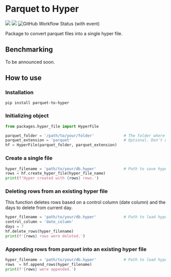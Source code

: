 # Parquet to Hyper
[![](https://img.shields.io/static/v1?label=linter&message=flake8&color=green&logo=flake8)](https://flake8.pycqa.org/en/latest/)
[![](https://img.shields.io/static/v1?label=unit-tests&message=pytest&color=green&logo=pytest)](https://docs.pytest.org/en/latest/)
![GitHub Workflow Status (with event)](https://img.shields.io/github/actions/workflow/status/guilhermenoronha/parquet-to-hyper/python-package.yml?label=tests)

Package to convert parquet files into a single hyper file. 

## Benchmarking

To be announced soon.

## How to use

### Installation

```shell
pip install parquet-to-hyper
```

### Initializing object

```python
from packages.hyper_file import HyperFile

parquet_folder = '/path/to/your/folder'             # The folder where the parquet files are
parquet_extension = 'parquet'                       # Optional. Don't use it if the parquet files has no extension
hf = HyperFile(parquet_folder, parquet_extension)
```

### Create a single file

```python
hyper_filename = 'path/to/your/db.hyper'            # Path to save hyper file with filename
rows = hf.create_hyper_file(hyper_file_name)
print(f'Hyper created with {rows} rows.')
```

### Deleting rows from an existing hyper file

This function deletes rows based on a control column (date column) and the days to delete from current day.

```python
hyper_filename = 'path/to/your/db.hyper'            # Path to load hyper file with filename
control_column = 'date_column'
days = 7
hf.delete_rows(hyper_filename)
print(f'{rows} rows were deleted.')
```

### Appending rows from parquet into an existing hyper file

```python
hyper_filename = 'path/to/your/db.hyper'            # Path to load hyper file with filename
rows  = hf.append_rows(hyper_filename)
print(f'{rows} were appended.')
```

